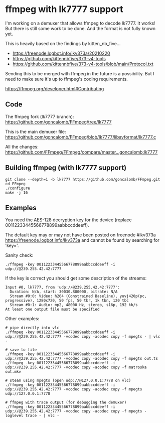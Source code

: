 # ffmpeg with lk7777 support

I'm working on a demuxer that allows ffmpeg to decode lk7777. It works! But there is still some work to be done. And the format is not fully known yet.

This is heavily based on the findings by kitten_nb_five...

* https://freenode.logbot.info/lkv373a/20210220
* https://github.com/kittennbfive/373-v4-tools
* https://github.com/kittennbfive/373-v4-tools/blob/main/Protocol.txt

Sending this to be merged with ffmpeg in the future is a possibility. But I need to make sure it's up to ffmpeg's coding requirements.

https://ffmpeg.org/developer.html#Contributing

## Code

The ffmpeg fork (lk7777 branch): https://github.com/goncalomb/FFmpeg/tree/lk7777

This is the main demuxer file: https://github.com/goncalomb/FFmpeg/blob/lk7777/libavformat/lk7777.c

All the changes: https://github.com/FFmpeg/FFmpeg/compare/master...goncalomb:lk7777

## Building ffmpeg (with lk7777 support)

    git clone --depth=1 -b lk7777 https://github.com/goncalomb/FFmpeg.git
    cd FFmpeg
    ./configure
    make -j 16

## Examples

You need the AES-128 decryption key for the device (replace 00112233445566778899aabbccddeeff).

The default key may or may not have been posted on freenode #lkv373a https://freenode.logbot.info/lkv373a and cannot be found by searching for 'key='.

Sanity check:

    ./ffmpeg -key 00112233445566778899aabbccddeeff -i udp://@239.255.42.42:7777

If the key is correct you should get some description of the streams:

```
Input #0, lk7777, from 'udp://@239.255.42.42:7777':
  Duration: N/A, start: 30030.800000, bitrate: N/A
  Stream #0:0: Video: h264 (Constrained Baseline), yuvj420p(pc, progressive), 1280x720, 50 fps, 50 tbr, 1k tbn, 120 tbc
  Stream #0:1: Audio: mp2, 48000 Hz, stereo, s16p, 192 kb/s
At least one output file must be specified
```

Other examples:

    # pipe directly into vlc
    ./ffmpeg -key 00112233445566778899aabbccddeeff -i udp://@239.255.42.42:7777 -vcodec copy -acodec copy -f mpegts - | vlc -

    # save to file
    ./ffmpeg -key 00112233445566778899aabbccddeeff -i udp://@239.255.42.42:7777 -vcodec copy -acodec copy -f mpegts out.ts
    ./ffmpeg -key 00112233445566778899aabbccddeeff -i udp://@239.255.42.42:7777 -vcodec copy -acodec copy -f matroska out.mkv

    # steam using mpegts (open udp://@127.0.0.1:7778 on vlc)
    ./ffmpeg -key 00112233445566778899aabbccddeeff -i udp://@239.255.42.42:7777 -vcodec copy -acodec copy -f mpegts udp://127.0.0.1:7778

    # ffmpeg with trace output (for debugging the demuxer)
    ./ffmpeg -key 00112233445566778899aabbccddeeff -i udp://@239.255.42.42:7777 -vcodec copy -acodec copy -f mpegts -loglevel trace - | vlc -
